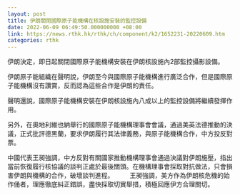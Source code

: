 ```yaml
---
layout: post
title: 伊朗關閉國際原子能機構在核設施安裝的監控設備
date: 2022-06-09 06:49:50.000000000 +08:00
link: https://news.rthk.hk/rthk/ch/component/k2/1652231-20220609.htm
categories: rthk
---
```


伊朗決定，即日起關閉國際原子能機構安裝在伊朗核設施內2部監控攝影設備。

伊朗原子能組織在聲明說，伊朗至今與國際原子能機構進行廣泛合作，但是國際原子能機構沒有讚賞，反而認為這些合作是伊朗的責任。

聲明還說，國際原子能機構安裝在伊朗核設施內八成以上的監控設備將繼續發揮作用。

另外，在奧地利維也納舉行的國際原子能機構理事會會議，通過美英法德推動的決議，正式批評德黑蘭，要求伊朗履行其法律義務，與原子能機構合作，中方投反對票。

中國代表王昶強調，中方反對有關國家推動機構理事會通過決議對伊朗施壓，指出當前恢復履行核協議的談判正處於最後關頭。在機構理事會採取對抗做法，只會損害伊朗與機構的合作，破壞談判進程。
　　
王昶強調，美方作為伊朗核危機的始作俑者，理應徹底糾正錯誤，盡快採取切實舉措，積極回應伊方合理關切。
